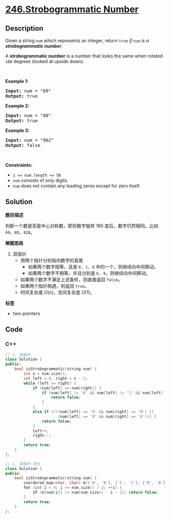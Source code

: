# [246.Strobogrammatic Number](https://leetcode.com/problems/strobogrammatic-number/description/)

## Description

<p>Given a string <code>num</code> which represents an integer, return <code>true</code> <em>if</em> <code>num</code> <em>is a <strong>strobogrammatic number</strong></em>.</p>

<p>A <strong>strobogrammatic number</strong> is a number that looks the same when rotated <code>180</code> degrees (looked at upside down).</p>

<p>&nbsp;</p>
<p><strong class="example">Example 1:</strong></p>

<pre>
<strong>Input:</strong> num = &quot;69&quot;
<strong>Output:</strong> true
</pre>

<p><strong class="example">Example 2:</strong></p>

<pre>
<strong>Input:</strong> num = &quot;88&quot;
<strong>Output:</strong> true
</pre>

<p><strong class="example">Example 3:</strong></p>

<pre>
<strong>Input:</strong> num = &quot;962&quot;
<strong>Output:</strong> false
</pre>

<p>&nbsp;</p>
<p><strong>Constraints:</strong></p>

<ul>
  <li><code>1 &lt;= num.length &lt;= 50</code></li>
  <li><code>num</code> consists of only digits.</li>
  <li><code>num</code> does not contain any leading zeros except for zero itself.</li>
</ul>

## Solution

**题目描述**

判断一个数是否是中心对称数，即将数字旋转 180 度后，数字仍然相同。比如 `69`，`88`，`818`。

**解题思路**

1. 双指针
   - 用两个指针分别指向数字的首尾
     - 如果两个数字相等，且是 `0, 1, 8` 中的一个，则继续向中间移动。
     - 如果两个数字不相等，并且分别是 `6, 9`，则继续向中间移动。
   - 如果两个数字不满足上述条件，则直接返回 `false`。
   - 如果两个指针相遇，则返回 `true`。
   - 时间复杂度 $O(n)$，空间复杂度 $O(1)$。

**标签**

- two-pointers

<!-- code start -->
## Code

### C++

```cpp
// 1. 双指针
class Solution {
public:
    bool isStrobogrammatic(string num) {
        int n = num.size();
        int left = 0, right = n - 1;
        while (left <= right) {
            if (num[left] == num[right]) {
                if (num[left] != '0' && num[left] != '1' && num[left] != '8') {
                    return false;
                }
            }
            else if (!((num[left] == '6' && num[right] == '9') ||
                       (num[left] == '9' && num[right] == '6'))) {
                return false;
            }
            left++;
            right--;
        }
        return true;
    }
};
```

```cpp
// 1. 双指针-优化
class Solution {
public:
    bool isStrobogrammatic(string num) {
        unordered_map<char, char> m{{'0', '0'}, {'1', '1'}, {'8', '8'}, {'6', '9'}, {'9', '6'}};
        for (int i = 0; i <= num.size() / 2; ++i) {
            if (m[num[i]] != num[num.size() - i - 1]) return false;
        }
        return true;
    }
};
```

<!-- code end -->

